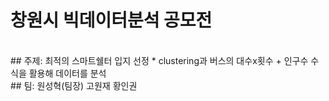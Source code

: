 # 창원시 빅데이터분석 공모전
</br>
## 주제: 최적의 스마트쉘터 입지 선정 
* clustering과 버스의 대수x횟수 + 인구수 수식을 활용해 데이터를 분석
</br>
## 팀: 원성혁(팀장) 고원재 황인권
